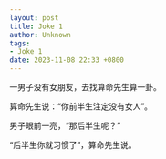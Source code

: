 ```yaml
---
layout: post
title: Joke 1
author: Unknown
tags:
- Joke 1
date: 2023-11-08 22:33 +0800
---
```

一男子没有女朋友，去找算命先生算一卦。

算命先生说：“你前半生注定没有女人”。

男子眼前一亮，“那后半生呢？”

“后半生你就习惯了”，算命先生说。
